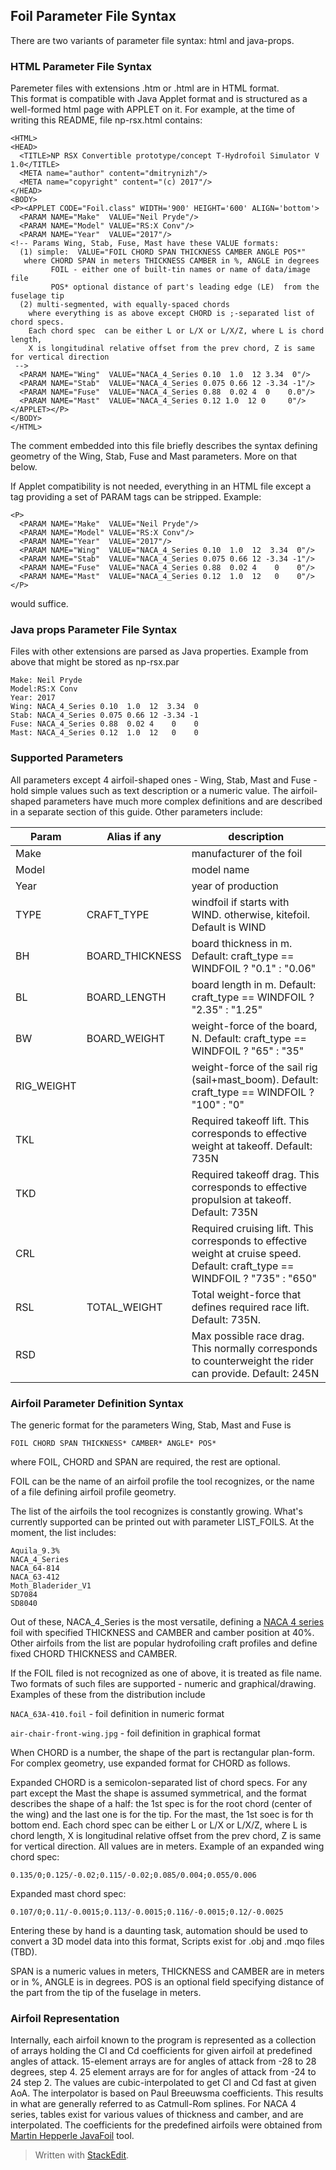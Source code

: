 ## Foil Parameter File Syntax
There are two variants of  parameter file syntax: html and java-props.

### HTML Parameter File Syntax

Paremeter files with extensions .htm or .html are in HTML format.  
This format is compatible with Java Applet format and is structured as 
a well-formed  html page with APPLET on it. For example, at the time of writing this README, file np-rsx.html contains:
````
<HTML>
<HEAD>
  <TITLE>NP RSX Convertible prototype/concept T-Hydrofoil Simulator V 1.0</TITLE>
  <META name="author" content="dmitrynizh"/>
  <META name="copyright" content="(c) 2017"/>
</HEAD>
<BODY>
<P><APPLET CODE="Foil.class" WIDTH='900' HEIGHT='600' ALIGN='bottom'>
  <PARAM NAME="Make"  VALUE="Neil Pryde"/>
  <PARAM NAME="Model" VALUE="RS:X Conv"/>
  <PARAM NAME="Year"  VALUE="2017"/>
<!-- Params Wing, Stab, Fuse, Mast have these VALUE formats: 
  (1) simple:  VALUE="FOIL CHORD SPAN THICKNESS CAMBER ANGLE POS*"
   where CHORD SPAN in meters THICKNESS CAMBER in %, ANGLE in degrees 
         FOIL - either one of built-tin names or name of data/image file
         POS* optional distance of part's leading edge (LE)  from the fuselage tip
  (2) multi-segmented, with equally-spaced chords
    where everything is as above except CHORD is ;-separated list of chord specs.
    Each chord spec  can be either L or L/X or L/X/Z, where L is chord length, 
    X is longitudinal relative offset from the prev chord, Z is same for vertical direction
 -->
  <PARAM NAME="Wing"  VALUE="NACA_4_Series 0.10  1.0  12 3.34  0"/>
  <PARAM NAME="Stab"  VALUE="NACA_4_Series 0.075 0.66 12 -3.34 -1"/>
  <PARAM NAME="Fuse"  VALUE="NACA_4_Series 0.88  0.02 4  0    0.0"/>
  <PARAM NAME="Mast"  VALUE="NACA_4_Series 0.12 1.0  12 0     0"/>
</APPLET></P>
</BODY>
</HTML>
````

The comment embedded into this file briefly describes the syntax defining geometry of the Wing, Stab, Fuse and Mast parameters.  More on that below. 

If Applet compatibility is not needed, everything in an HTML file except a tag providing a set of PARAM tags can be stripped. Example:

````
<P>
  <PARAM NAME="Make"  VALUE="Neil Pryde"/>
  <PARAM NAME="Model" VALUE="RS:X Conv"/>
  <PARAM NAME="Year"  VALUE="2017"/>
  <PARAM NAME="Wing"  VALUE="NACA_4_Series 0.10  1.0  12  3.34  0"/>
  <PARAM NAME="Stab"  VALUE="NACA_4_Series 0.075 0.66 12 -3.34 -1"/>
  <PARAM NAME="Fuse"  VALUE="NACA_4_Series 0.88  0.02 4    0    0"/>
  <PARAM NAME="Mast"  VALUE="NACA_4_Series 0.12  1.0  12   0    0"/>
</P>
````

would  suffice.

### Java props Parameter File Syntax

Files with other extensions are parsed as Java properties. Example from above that might be stored as np-rsx.par 
````
Make: Neil Pryde
Model:RS:X Conv
Year: 2017
Wing: NACA_4_Series 0.10  1.0  12  3.34  0
Stab: NACA_4_Series 0.075 0.66 12 -3.34 -1
Fuse: NACA_4_Series 0.88  0.02 4    0    0
Mast: NACA_4_Series 0.12  1.0  12   0    0

````

### Supported Parameters
All parameters except 4 airfoil-shaped ones - Wing, Stab, Mast and Fuse - hold simple values such as text description or a numeric value. The airfoil-shaped parameters have much more complex definitions and are described in a separate section of this guide. Other parameters include:

|Param | Alias if any | description|
|--|--|--|
| Make | |      manufacturer of the foil
| Model||    model name
|Year ||      year of production
| TYPE | CRAFT_TYPE | windfoil if starts with WIND. otherwise, kitefoil. Default is WIND
| BH | BOARD_THICKNESS | board thickness in m. Default: craft_type == WINDFOIL ? "0.1" : "0.06" |
| BL | BOARD_LENGTH | board length in m. Default: craft_type == WINDFOIL ? "2.35" : "1.25" |
| BW | BOARD_WEIGHT | weight-force of the board, N. Default:  craft_type == WINDFOIL ? "65" : "35" |
| RIG_WEIGHT | | weight-force of the sail rig (sail+mast_boom). Default: craft_type == WINDFOIL ? "100" : "0" |
| TKL || Required takeoff lift. This corresponds to effective weight at takeoff. Default: 735N |
| TKD || Required takeoff  drag. This corresponds to effective propulsion at takeoff. Default: 735N |
| CRL || Required cruising lift. This corresponds to effective weight at cruise speed. Default: craft_type == WINDFOIL ? "735" : "650" |
| RSL | TOTAL_WEIGHT | Total weight-force that defines required race lift. Default:  735N. |
| RSD || Max possible race drag. This normally corresponds to counterweight the rider can provide. Default: 245N |



### Airfoil Parameter Definition Syntax

The generic format for the parameters Wing, Stab, Mast and Fuse is 

    FOIL CHORD SPAN THICKNESS* CAMBER* ANGLE* POS*


where FOIL,  CHORD and SPAN are required,  the rest are optional. 

FOIL can be the name of an airfoil profile the tool recognizes, or the name of a file defining airfoil profile geometry.   

The list of the airfoils the tool recognizes is constantly growing. What's currently supported can be printed out with parameter LIST_FOILS.  At the moment, the list includes:

    Aquila_9.3%
    NACA_4_Series
    NACA_64-814
    NACA_63-412
    Moth_Bladerider_V1
    SD7084
    SD8040

Out of these,  NACA_4_Series is the most versatile, defining a [NACA 4 series](http://airfoiltools.com/airfoil/naca4digit) foil with specified  THICKNESS  and CAMBER and camber position at 40%.  Other airfoils from the list  are popular hydrofoiling craft profiles and define fixed CHORD  THICKNESS  and CAMBER.  

If the FOIL filed is not recognized as one of above, it is treated as file name.  Two formats of such files are supported - numeric and graphical/drawing. Examples of these from the distribution include

``NACA_63A-410.foil`` - foil definition in numeric format

``air-chair-front-wing.jpg`` -   foil definition in graphical format

When CHORD is a number, the shape of the part is rectangular plan-form. For complex geometry, use expanded format for CHORD as follows. 

Expanded CHORD is a semicolon-separated list of chord specs. For any part except the Mast the shape is assumed symmetrical, and the format describes the shape of a half: the 1st spec is for the root chord (center of the wing) and the last one is for the tip. For the mast, the 1st soec is for th bottom end. Each chord spec can be either L or L/X or L/X/Z, where L is chord length,  X is longitudinal relative offset from the prev chord, Z is same for vertical direction. All values are in meters.  Example of an expanded wing chord spec:

    0.135/0;0.125/-0.02;0.115/-0.02;0.085/0.004;0.055/0.006

Expanded mast chord spec:

    0.107/0;0.11/-0.0015;0.113/-0.0015;0.116/-0.0015;0.12/-0.0025

Entering these by hand is a daunting task, automation should be used to convert a 3D model data into this format,  Scripts exist for .obj and .mqo files (TBD). 

SPAN is a numeric values in meters,  THICKNESS and CAMBER are in meters or in %, ANGLE is in degrees.  POS is an optional field specifying distance of the part from the tip of the fuselage in meters.

### Airfoil Representation
Internally, each airfoil known to the program is represented as a collection of arrays holding the Cl and Cd coefficients for given airfoil at predefined angles of attack. 
15-element arrays are for angles of attack from -28 to 28 degrees, step 4.  25 element arrays are for  for angles of attack from -24 to 24 step 2.  The values are cubic-interpolated to get Cl and Cd fast at given AoA. The interpolator is based on Paul Breeuwsma coefficients. This results in what are generally referred to as Catmull-Rom splines. For NACA 4 series, tables exist for various values of thickness and camber, and are interpolated. The coefficients for the predefined airfoils were obtained from [Martin Hepperle JavaFoil](https://www.mh-aerotools.de/airfoils/javafoil.htm) tool. 

> Written with [StackEdit](https://stackedit.io/).
